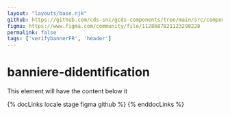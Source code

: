 ```yaml
---
layout: "layouts/base.njk"
github: https://github.com/cds-snc/gcds-components/tree/main/src/components/gcds-verify-banner
figma: https://www.figma.com/community/file/1128687821123298228
permalink: false
tags: ['verifybannerFR', 'header']
---
```


# banniere-didentification

This element will have the content below it

{% docLinks locale stage figma github %}
{% enddocLinks %}
